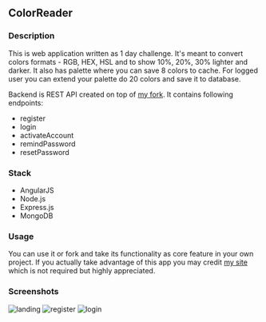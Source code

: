 ## ColorReader

### Description

This is web application written as 1 day challenge.
It's meant to convert colors formats - RGB, HEX, HSL and to show 10%, 20%, 30% lighter and darker.
It also has palette where you can save 8 colors to cache. For logged
user you can extend your palette do 20 colors and save it to database.

Backend is REST API created on top of [my fork](https://github.com/d0peCode/express-mongo-jwt-boilerplate). It contains following endpoints: 

- register
- login
- activateAccount
- remindPassword
- resetPassword

### Stack

 - AngularJS
 - Node.js
 - Express.js
 - MongoDB

### Usage

You can use it or fork and take its functionality as core feature in your own project. 
If you actually take advantage of this app you may credit [my site](https://tymdev.pl) which is not required but highly appreciated.
 
### Screenshots
 
 ![landing]()
 ![register]()
 ![login]()